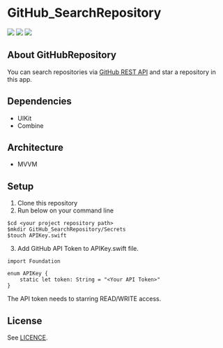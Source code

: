 # GitHub_SearchRepository
![](https://img.shields.io/badge/Xcode-15.3%2B-blue.svg)
![](https://img.shields.io/badge/iOS-17.0%2B-blue.svg)
![](https://img.shields.io/badge/Swift-5.9%2B-orange.svg)  

## About GitHubRepository
You can search repositories via [GitHub REST API](https://docs.github.com/en/rest?apiVersion=2022-11-28) and star a repository in this app.

## Dependencies
- UIKit
- Combine

## Architecture
- MVVM

## Setup
1. Clone this repository
2. Run below on your command line
```
$cd <your project repository path>
$mkdir GitHub_SearchRepository/Secrets
$touch APIKey.swift
```
3. Add GitHub API Token to APIKey.swift file.
```
import Foundation

enum APIKey {
    static let token: String = "<Your API Token>"
}
```
The API token needs to starring READ/WRITE access.

## License
See [LICENCE](https://github.com/tosh7/GitHub_SearchRepository/edit/main/LICENSE).
